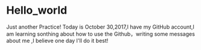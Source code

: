 # Hello_world
Just another Practice!
Today is October 30,2017,I have my GitHub account,I am learning sonthing about how to use the Github，writing some messages about  me ,I believe one day I'll do it best!
